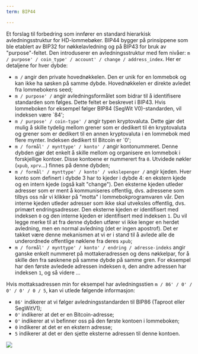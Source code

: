 ```yaml
---
term: BIP44

---
```

Et forslag til forbedring som innfører en standard hierarkisk avledningsstruktur for HD-lommebøker. BIP44 bygger på prinsippene som ble etablert av BIP32 for nøkkelavledning og på BIP43 for bruk av "purpose"-feltet. Den introduserer en avledningsstruktur med fem nivåer: `m / purpose' / coin_type' / account' / change / address_index`. Her er detaljene for hver dybde:


- `m /` angir den private hovednøkkelen. Den er unik for en lommebok og kan ikke ha søsken på samme dybde. Hovednøkkelen er direkte avledet fra lommebokens seed;
- `m / purpose' /` angir avledningsformålet som bidrar til å identifisere standarden som følges. Dette feltet er beskrevet i BIP43. Hvis lommeboken for eksempel følger BIP84 (SegWit V0)-standarden, vil indeksen være `84';
- `m / purpose' / coin-type' /` angir typen kryptovaluta. Dette gjør det mulig å skille tydelig mellom grener som er dedikert til én kryptovaluta og grener som er dedikert til en annen kryptovaluta i en lommebok med flere mynter. Indeksen dedikert til Bitcoin er `0';
- `m / formål' / mynttype' / konto' /` angir kontonummeret. Denne dybden gjør det enkelt å skille mellom og organisere en lommebok i forskjellige kontoer. Disse kontoene er nummerert fra `0`. Utvidede nøkler (`xpub`, `xprv`...) finnes på denne dybden;
- `m / formål' / mynttype' / konto' / vekslepenger /` angir kjeden. Hver konto som definert i dybde 3 har to kjeder i dybde 4: en ekstern kjede og en intern kjede (også kalt "change"). Den eksterne kjeden utleder adresser som er ment å kommuniseres offentlig, dvs. adressene som tilbys oss når vi klikker på "motta" i lommebokprogramvaren vår. Den interne kjeden utleder adresser som ikke skal utveksles offentlig, dvs. primært endringsadresser. Den eksterne kjeden er identifisert med indeksen `0` og den interne kjeden er identifisert med indeksen `1`. Du vil legge merke til at fra denne dybden utfører vi ikke lenger en herdet avledning, men en normal avledning (det er ingen apostrof). Det er takket være denne mekanismen at vi er i stand til å avlede alle de underordnede offentlige nøklene fra deres `xpub`;
- `m / formål' / mynttype' / konto' / endring / adresse-indeks` angir ganske enkelt nummeret på mottakeradressen og dens nøkkelpar, for å skille den fra søsknene på samme dybde på samme gren. For eksempel har den første avledede adressen indeksen `0`, den andre adressen har indeksen `1`, og så videre ...

Hvis mottaksadressen min for eksempel har avledningsstien `m / 86' / 0' / 0' / 0' / 0 / 5`, kan vi utlede følgende informasjon:


- `86'` indikerer at vi følger avledningsstandarden til BIP86 (Taproot eller SegWitV1);
- `0'` indikerer at det er en Bitcoin-adresse;
- `0'` indikerer at vi befinner oss på den første kontoen i lommeboken;
- `0` indikerer at det er en ekstern adresse;
- `5` indikerer at det er den sjette eksterne adressen til denne kontoen.

![](../../dictionnaire/assets/18.webp)